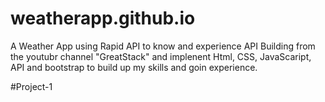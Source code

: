 # weatherapp.github.io
 A Weather App using Rapid API to know and experience API Building from the youtubr channel "GreatStack" and 
 implenent Html, CSS, JavaScaript, API and bootstrap to build up my skills and goin experience.

 #Project-1
